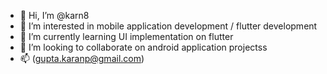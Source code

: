 - 👋 Hi, I’m @karn8
- 👀 I’m interested in mobile application development / flutter development
- 🌱 I’m currently learning UI implementation on flutter
- 💞️ I’m looking to collaborate on android application projectss
- 📫 (gupta.karanp@gmail.com)

<!---
karn8/karn8 is a ✨ special ✨ repository because its `README.md` (this file) appears on your GitHub profile.
You can click the Preview link to take a look at your changes.
--->
